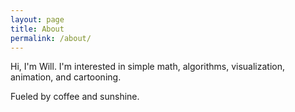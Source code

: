```yaml
---
layout: page
title: About
permalink: /about/
---
```


Hi, I'm Will.  I'm interested in simple math, algorithms, visualization, animation, and cartooning.

Fueled by coffee and sunshine.
